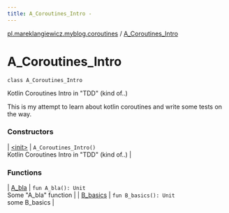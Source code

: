 ```yaml
---
title: A_Coroutines_Intro - 
---
```


[pl.mareklangiewicz.myblog.coroutines](../index.md) / [A_Coroutines_Intro](.)

# A_Coroutines_Intro

`class A_Coroutines_Intro`

Kotlin Coroutines Intro in "TDD" (kind of..)

This is my attempt to learn about kotlin coroutines and write some tests on the way.

### Constructors

| [&lt;init&gt;](-init-.md) | `A_Coroutines_Intro()`<br>Kotlin Coroutines Intro in "TDD" (kind of..) |

### Functions

| [A_bla](-a_bla.md) | `fun A_bla(): Unit`<br>Some "A_bla" function |
| [B_basics](-b_basics.md) | `fun B_basics(): Unit`<br>some B_basics |

